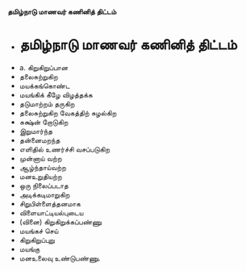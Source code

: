 **தமிழ்நாடு மாணவர் கணினித் திட்டம்**
- # தமிழ்நாடு மாணவர் கணினித் திட்டம்
- a. கிறுகிறுப்பான
- தலைசுற்றுகிற
- மயக்கங்கொண்ட
- மயங்கிக் கீழே விழத்தக்க
- தடுமாற்றம் தருகிற
- தலைசுற்றுகிற வேகத்திற் சுழல்கிற
- சுக்ஷ்ன் றோடுகிற
- இறுமார்ந்த
- தன்னைமறந்த
- எளிதில் உணர்ச்சி வசப்படுகிற
- முன்னாய் வற்ற
- ஆழ்ந்தாய்வற்ற
-  மனஉறுதியற்ற
- ஒரு நிலைப்படாத
- அடிக்கடிமாறுகிற
- சிறுபிள்ளைத்தனமாக
- விளையாட்டியல்புடைய
- (வினை) கிறுகிறுக்கப்பண்ணு
- மயங்கச் செய்
- கிறுகிறுப்புறு
- மயங்கு
- மனஉலைவு உண்டுபண்ணு.

